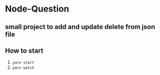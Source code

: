 # Node-Question

## small project to add and update delete from json file

## How to start

1.  `yarn start`
1.  `yarn watch`
